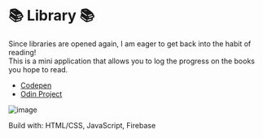 # 📚 Library 📚

Since libraries are opened again, I am eager to get back into the habit of reading!   
This is a mini application that allows you to log the progress on the books you hope to read.

- [Codepen](https://codepen.io/kunkunzhu/pen/ExWEybM?editors=1010)
- [Odin Project](https://www.theodinproject.com/paths/full-stack-javascript/courses/javascript/lessons/library)

![image](https://user-images.githubusercontent.com/73452544/143667261-d3776d07-2bc1-4861-afe4-3bc197e4076c.png)

Build with: HTML/CSS, JavaScript, Firebase
